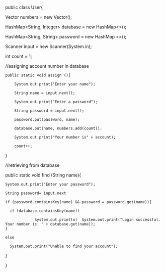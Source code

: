
public class User{

  Vector <Integer> numbers = new Vector();

  HashMap<String, Integer> database = new HashMap<>();

  HashMap<String, String> password = new HashMap <>();

  Scanner input = new Scanner(System.in);

  int count = 1;

  //assigning account number in database

    public static void assign (){

        System.out.print("Enter your name");

        String name = input.next();

        System.out.print("Enter a password");

        String password = input.next();

        password.put(password, name);

        database.put(name, numbers.add(count));

        System.out.print("Your number is" + account);

        count++;
  }

  //retrieving from database

  public static void find (String name){

    System.out.print("Enter your password");

    String password= input.next

    if (password.containsKey(name) && password = password.get(name)){

      if (database.containsKey(name))

                 System.out.println(  System.out.print("Login successful. Your number is: " + database.get(name));
    }

    else
    
      System.out.print("Unable to find your account");

  }


}
